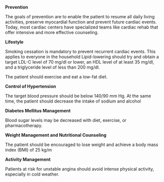**Prevention**

The goals of prevention are to enable the patient to resume all daily living activities, preserve myocardial function and prevent future cardiac events. Today, most cardiac centers have specialized teams like cardiac rehab that offer intensive and more effective counseling.

**Lifestyle**

Smoking cessation is mandatory to prevent recurrent cardiac events. This applies to everyone in the household Lipid-lowering should try and obtain a target LDL-C level of 70 mg/dl or lower, an HDL level of at least 35 mg/dl, and a triglyceride level of less than 200 mg/dl.

The patient should exercise and eat a low-fat diet.

**Control of Hypertension**

The target blood pressure should be below 140/90 mm Hg. At the same time, the patient should decrease the intake of sodium and alcohol

**Diabetes Mellitus Management**

Blood sugar levels may be decreased with diet, exercise, or pharmacotherapy.

**Weight Management and Nutritional Counseling**

The patient should be encouraged to lose weight and achieve a body mass index (BMI) of 25 kg/m

**Activity Management**

Patients at risk for unstable angina should avoid intense physical activity, especially in cold weather.